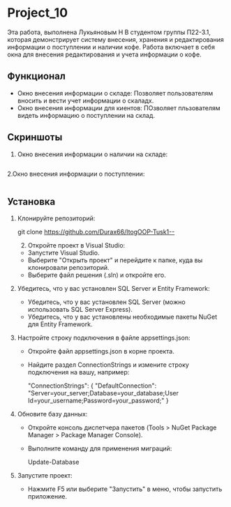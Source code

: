 # Project_10
Эта работа, выполнена Лукьяновым Н В студентом группы П22-3.1, которая демонстрирует систему внесения, хранения и редактирования информации о поступлении и наличии кофе. Работа включает в себя окна для внесения редактирования и учета информации о кофе.

## Функционал

- Окно внесения информации о складе: Позволяет пользователям вносить и вести учет информации о скаладх.
- Окно внесения информации для киентов: ПОзволяет пльзователям видеть информацию о поступлении на склад.


## Скриншоты

1. Окно внесения информации о наличии на складе:
   
   ![]()

2.Окно внесения информации о поступлении:

   ![]()
## Установка

1. Клонируйте репозиторий:
   
   git clone https://github.com/Durax66/ItogOOP-Tusk1--
    
   2. Откройте проект в Visual Studio:
   - Запустите Visual Studio.
   - Выберите "Открыть проект" и перейдите к папке, куда вы клонировали репозиторий.
   - Выберите файл решения (.sln) и откройте его.

3. Убедитесь, что у вас установлен SQL Server и Entity Framework:
   - Убедитесь, что у вас установлен SQL Server (можно использовать SQL Server Express).
   - Убедитесь, что у вас установлены необходимые пакеты NuGet для Entity Framework.

4. Настройте строку подключения в файле appsettings.json:
   - Откройте файл appsettings.json в корне проекта.
   - Найдите раздел ConnectionStrings и измените строку подключения на вашу, например:
     
     "ConnectionStrings": {
         "DefaultConnection": "Server=your_server;Database=your_database;User   Id=your_username;Password=your_password;"
     }
     

5. Обновите базу данных:
   - Откройте консоль диспетчера пакетов (Tools > NuGet Package Manager > Package Manager Console).
   - Выполните команду для применения миграций:
     
     Update-Database
     

6. Запустите проект:
   - Нажмите F5 или выберите "Запустить" в меню, чтобы запустить приложение.
